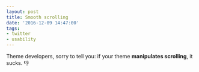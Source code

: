 ```yaml
---
layout: post
title: Smooth scrolling
date: '2016-12-09 14:47:00'
tags:
- twitter
- usability
---
```


Theme developers, sorry to tell you: if your theme __manipulates scrolling__, it sucks. 👎